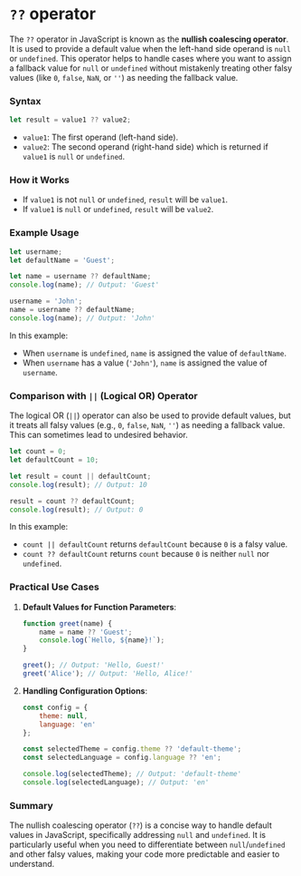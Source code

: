 # `??` operator

The `??` operator in JavaScript is known as the **nullish coalescing operator**. It is used to provide a default value when the left-hand side operand is `null` or `undefined`. This operator helps to handle cases where you want to assign a fallback value for `null` or `undefined` without mistakenly treating other falsy values (like `0`, `false`, `NaN`, or `''`) as needing the fallback value.

### Syntax
```javascript
let result = value1 ?? value2;
```

- `value1`: The first operand (left-hand side).
- `value2`: The second operand (right-hand side) which is returned if `value1` is `null` or `undefined`.

### How it Works
- If `value1` is not `null` or `undefined`, `result` will be `value1`.
- If `value1` is `null` or `undefined`, `result` will be `value2`.

### Example Usage
```javascript
let username;
let defaultName = 'Guest';

let name = username ?? defaultName;
console.log(name); // Output: 'Guest'

username = 'John';
name = username ?? defaultName;
console.log(name); // Output: 'John'
```

In this example:
- When `username` is `undefined`, `name` is assigned the value of `defaultName`.
- When `username` has a value (`'John'`), `name` is assigned the value of `username`.

### Comparison with `||` (Logical OR) Operator
The logical OR (`||`) operator can also be used to provide default values, but it treats all falsy values (e.g., `0`, `false`, `NaN`, `''`) as needing a fallback value. This can sometimes lead to undesired behavior.

```javascript
let count = 0;
let defaultCount = 10;

let result = count || defaultCount;
console.log(result); // Output: 10

result = count ?? defaultCount;
console.log(result); // Output: 0
```

In this example:
- `count || defaultCount` returns `defaultCount` because `0` is a falsy value.
- `count ?? defaultCount` returns `count` because `0` is neither `null` nor `undefined`.

### Practical Use Cases
1. **Default Values for Function Parameters**:
   ```javascript
   function greet(name) {
       name = name ?? 'Guest';
       console.log(`Hello, ${name}!`);
   }

   greet(); // Output: 'Hello, Guest!'
   greet('Alice'); // Output: 'Hello, Alice!'
   ```

2. **Handling Configuration Options**:
   ```javascript
   const config = {
       theme: null,
       language: 'en'
   };

   const selectedTheme = config.theme ?? 'default-theme';
   const selectedLanguage = config.language ?? 'en';

   console.log(selectedTheme); // Output: 'default-theme'
   console.log(selectedLanguage); // Output: 'en'
   ```

### Summary
The nullish coalescing operator (`??`) is a concise way to handle default values in JavaScript, specifically addressing `null` and `undefined`. It is particularly useful when you need to differentiate between `null`/`undefined` and other falsy values, making your code more predictable and easier to understand.

